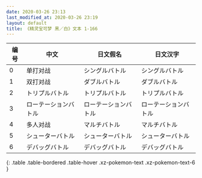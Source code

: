 ```yaml
---
date: 2020-03-26 23:13
last_modified_at: 2020-03-26 23:19
layout: default
title: 《精灵宝可梦 黑／白》文本 1-166
---
```

| 编号 | 中文 | 日文假名 | 日文汉字 |
| ---- | ---- | ---- | --- |
| 0 | 单打对战 | シングルバトル | シングルバトル |
| 1 | 双打对战 | ダブルバトル | ダブルバトル |
| 2 | トリプルバトル | トリプルバトル | トリプルバトル |
| 3 | ローテーションバトル | ローテーションバトル | ローテーションバトル |
| 4 | 多人对战 | マルチバトル | マルチバトル |
| 5 | シューターバトル | シューターバトル | シューターバトル |
| 6 | デバッグバトル | デバッグバトル | デバッグバトル |
{: .table .table-bordered .table-hover .xz-pokemon-text .xz-pokemon-text-6 }